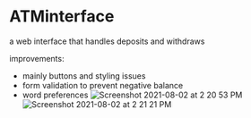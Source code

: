 # ATMinterface
a web interface that handles deposits and withdraws 

improvements:
- mainly buttons and styling issues
- form validation to prevent negative balance
- word preferences
![Screenshot 2021-08-02 at 2 20 53 PM](https://user-images.githubusercontent.com/81912588/127817341-23994fe4-b645-4b0d-b372-55a39d0d94f4.png)
![Screenshot 2021-08-02 at 2 21 21 PM](https://user-images.githubusercontent.com/81912588/127817355-d2c70cba-b757-4070-a11b-47e66ed0f3a7.png)
